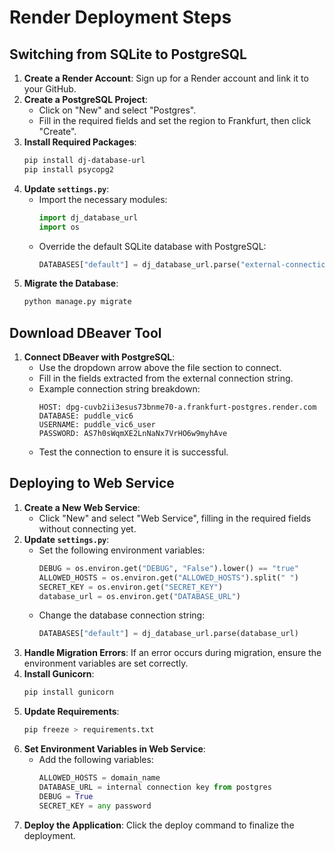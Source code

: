 # Render Deployment Steps

## Switching from SQLite to PostgreSQL

1. **Create a Render Account**: Sign up for a Render account and link it to your GitHub.
2. **Create a PostgreSQL Project**: 
   - Click on "New" and select "Postgres".
   - Fill in the required fields and set the region to Frankfurt, then click "Create".
3. **Install Required Packages**:
   ```bash
   pip install dj-database-url
   pip install psycopg2
   ```
4. **Update `settings.py`**:
   - Import the necessary modules:
     ```python
     import dj_database_url
     import os
     ```
   - Override the default SQLite database with PostgreSQL:
     ```python
     DATABASES["default"] = dj_database_url.parse("external-connection from render-postgres")
     ```
5. **Migrate the Database**:
   ```bash
   python manage.py migrate
   ```

## Download DBeaver Tool

1. **Connect DBeaver with PostgreSQL**:
   - Use the dropdown arrow above the file section to connect.
   - Fill in the fields extracted from the external connection string.
   - Example connection string breakdown:
     ```
     HOST: dpg-cuvb2ii3esus73bnme70-a.frankfurt-postgres.render.com
     DATABASE: puddle_vic6
     USERNAME: puddle_vic6_user
     PASSWORD: AS7h0sWqmXE2LnNaNx7VrHO6w9myhAve
     ```
   - Test the connection to ensure it is successful.

## Deploying to Web Service

1. **Create a New Web Service**:
   - Click "New" and select "Web Service", filling in the required fields without connecting yet.
2. **Update `settings.py`**:
   - Set the following environment variables:
     ```python
     DEBUG = os.environ.get("DEBUG", "False").lower() == "true"
     ALLOWED_HOSTS = os.environ.get("ALLOWED_HOSTS").split(" ")
     SECRET_KEY = os.environ.get("SECRET_KEY")
     database_url = os.environ.get("DATABASE_URL")
     ```
   - Change the database connection string:
     ```python
     DATABASES["default"] = dj_database_url.parse(database_url)
     ```
3. **Handle Migration Errors**: If an error occurs during migration, ensure the environment variables are set correctly.
4. **Install Gunicorn**:
   ```bash
   pip install gunicorn
   ```
5. **Update Requirements**:
   ```bash
   pip freeze > requirements.txt
   ```
6. **Set Environment Variables in Web Service**:
   - Add the following variables:
     ```python
     ALLOWED_HOSTS = domain_name
     DATABASE_URL = internal connection key from postgres
     DEBUG = True
     SECRET_KEY = any password
     ```
7. **Deploy the Application**: Click the deploy command to finalize the deployment.
